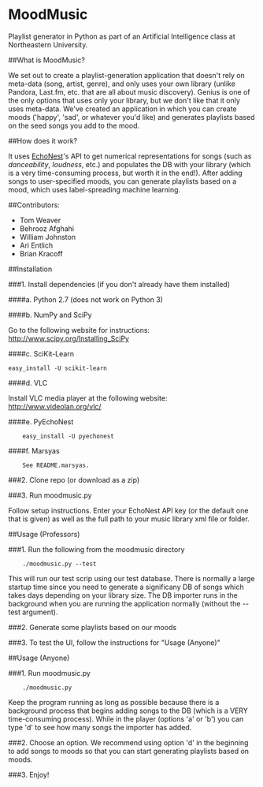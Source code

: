 MoodMusic
=========

Playlist generator in Python as part of an Artificial Intelligence class at Northeastern University.

##What is MoodMusic?

We set out to create a playlist-generation application that doesn't rely on meta-data (song, artist, genre), and only uses your own library (unlike Pandora, Last.fm, etc. that are all about music discovery). Genius is one of the only options that uses only your library, but we don't like that it only uses meta-data. We've created an application in which you can create moods ('happy', 'sad', or whatever you'd like) and generates playlists based on the seed songs you add to the mood. 

##How does it work?

It uses [EchoNest](http://echonest.com/)'s API to get numerical representations for songs (such as <em>danceability</em>, <em>loudness</em>, etc.) and populates the DB with your library (which is a very time-consuming process, but worth it in the end!). After adding songs to user-specified moods, you can generate playlists based on a mood, which uses label-spreading machine learning.

##Contributors:
* Tom Weaver
* Behrooz Afghahi
* William Johnston
* Ari Entlich
* Brian Kracoff

##Installation

###1. Install dependencies (if you don't already have them installed)

####a. Python 2.7 (does not work on Python 3)

####b. NumPy and SciPy

Go to the following website for instructions: http://www.scipy.org/Installing_SciPy

####c. SciKit-Learn

    easy_install -U scikit-learn
    
####d. VLC

Install VLC media player at the following website: http://www.videolan.org/vlc/

####e. PyEchoNest

        easy_install -U pyechonest

####f. Marsyas

        See README.marsyas.

###2. Clone repo (or download as a zip)

###3. Run moodmusic.py

Follow setup instructions. Enter your EchoNest API key (or the default one that is given) as well as the full path to your music library xml file or folder.

##Usage (Professors)

###1. Run the following from the moodmusic directory

        ./moodmusic.py --test
        
This will run our test scrip using our test database. There is normally a large startup time since you need to generate a significany DB of songs which takes days depending on your library size. The DB importer runs in the background when you are running the application normally (without the --test argument).

###2. Generate some playlists based on our moods

###3. To test the UI, follow the instructions for "Usage (Anyone)"

##Usage (Anyone)

###1. Run moodmusic.py

        ./moodmusic.py
        
Keep the program running as long as possible because there is a background process that begins adding songs to the DB (which is a VERY time-consuming process). While in the player (options 'a' or 'b') you can type 'd' to see how many songs the importer has added.

###2. Choose an option. We recommend using option 'd' in the beginning to add songs to moods so that you can start generating playlists based on moods.
        
###3. Enjoy!
